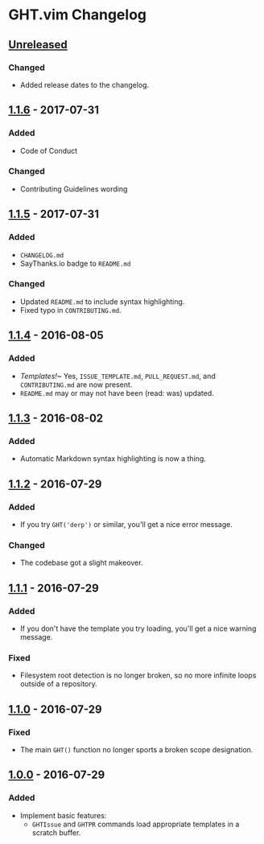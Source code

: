 # GHT.vim Changelog


## [Unreleased]

### Changed
- Added release dates to the changelog.


## [1.1.6] - 2017-07-31

### Added
- Code of Conduct

### Changed
- Contributing Guidelines wording


## [1.1.5] - 2017-07-31

### Added
- `CHANGELOG.md`
- SayThanks.io badge to `README.md`

### Changed
- Updated `README.md` to include syntax highlighting.
- Fixed typo in `CONTRIBUTING.md`.


## [1.1.4] - 2016-08-05

### Added
- *Templates!~* Yes, `ISSUE_TEMPLATE.md`, `PULL_REQUEST.md`, and `CONTRIBUTING.md` are now present.
- `README.md` may or may not have been (read: was) updated.


## [1.1.3] - 2016-08-02

### Added
- Automatic Markdown syntax highlighting is now a thing.


## [1.1.2] - 2016-07-29

### Added
- If you try `GHT('derp')` or similar, you'll get a nice error message.

### Changed
- The codebase got a slight makeover.


## [1.1.1] - 2016-07-29

### Added
- If you don't have the template you try loading, you'll get a nice warning message.

### Fixed
- Filesystem root detection is no longer broken, so no more infinite loops outside of a repository.


## [1.1.0] - 2016-07-29

### Fixed
- The main `GHT()` function no longer sports a broken scope designation.


## [1.0.0] - 2016-07-29

### Added
- Implement basic features:
    - `GHTIssue` and `GHTPR` commands load appropriate templates in a scratch buffer.


[Unreleased]: https://github.com/nkantar/GHT.vim/compare/1.1.6...HEAD
[1.1.6]: https://github.com/nkantar/GHT.vim/compare/1.1.5...1.1.6
[1.1.5]: https://github.com/nkantar/GHT.vim/compare/1.1.4...1.1.5
[1.1.4]: https://github.com/nkantar/GHT.vim/compare/1.1.3...1.1.4
[1.1.3]: https://github.com/nkantar/GHT.vim/compare/1.1.2...1.1.3
[1.1.2]: https://github.com/nkantar/GHT.vim/compare/1.1.1...1.1.2
[1.1.1]: https://github.com/nkantar/GHT.vim/compare/1.1.0...1.1.1
[1.1.0]: https://github.com/nkantar/GHT.vim/compare/1.0.0...1.1.0
[1.0.0]: https://github.com/nkantar/GHT.vim/commit/fd4369e32e978ea7be32a4b1f988db822a334026

